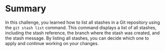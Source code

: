 # Summary

In this challenge, you learned how to list all stashes in a Git repository using the `git stash list` command. This command displays a list of all stashes, including the stash reference, the branch where the stash was created, and the stash message. By listing all stashes, you can decide which one to apply and continue working on your changes.


